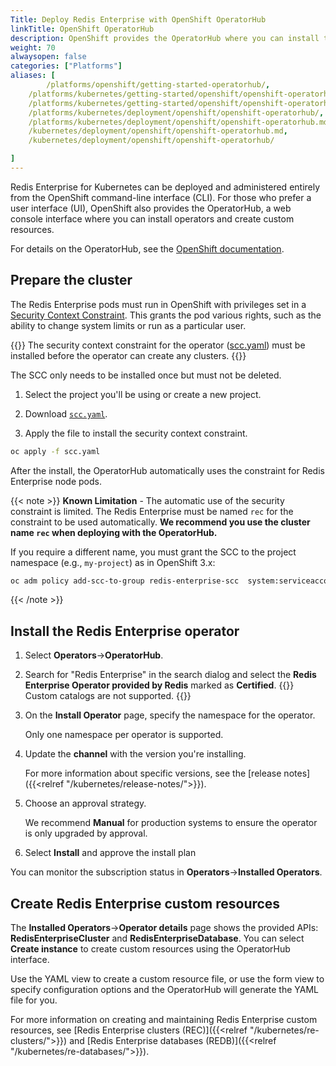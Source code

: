 ```yaml
---
Title: Deploy Redis Enterprise with OpenShift OperatorHub
linkTitle: OpenShift OperatorHub
description: OpenShift provides the OperatorHub where you can install the Redis Enterprise operator from the administrator user interface.
weight: 70
alwaysopen: false
categories: ["Platforms"]
aliases: [
        /platforms/openshift/getting-started-operatorhub/,
    /platforms/kubernetes/getting-started/openshift/openshift-operatorhub/,
    /platforms/kubernetes/getting-started/openshift/openshift-operatorhub.md,
    /platforms/kubernetes/deployment/openshift/openshift-operatorhub/,
    /platforms/kubernetes/deployment/openshift/openshift-operatorhub.md,
    /kubernetes/deployment/openshift/openshift-operatorhub.md,
    /kubernetes/deployment/openshift/openshift-operatorhub/

]
---
```


Redis Enterprise for Kubernetes can be deployed and administered entirely from the OpenShift command-line interface (CLI). For those who prefer a user interface (UI), OpenShift also provides the OperatorHub, a web console interface where you can install operators and create custom resources.

For details on the OperatorHub, see the [OpenShift documentation](https://docs.openshift.com/container-platform/4.11/operators/index.html).

## Prepare the cluster

The Redis Enterprise pods must run in OpenShift with privileges set in a [Security Context Constraint](https://docs.openshift.com/container-platform/4.4/authentication/managing-security-context-constraints.html#security-context-constraints-about_configuring-internal-oauth). This grants the pod various rights, such as the ability to change system limits or run as a particular user.

{{<warning>}}
The security context constraint for the operator
([scc.yaml](https://github.com/RedisLabs/redis-enterprise-k8s-docs/blob/master/openshift/scc.yaml)) must be installed before the operator can create any clusters.
{{</warning>}}

The SCC only needs to be installed once but must not be deleted.

1. Select the project you'll be using or create a new project.

1. Download [`scc.yaml`](https://github.com/RedisLabs/redis-enterprise-k8s-docs/blob/master/openshift/scc.yaml).

1. Apply the file to install the security context constraint.

  ```sh
  oc apply -f scc.yaml
  ```

After the install, the OperatorHub automatically uses the constraint for Redis Enterprise node pods.

{{< note >}}
**Known Limitation** - The automatic use of the security constraint is limited. The
Redis Enterprise must be named `rec` for the constraint to be used automatically.  **We recommend you use the cluster name `rec` when deploying with
the OperatorHub.**

If you require a different name, you must grant the SCC to the project
namespace (e.g., `my-project`) as in OpenShift 3.x:

```sh
oc adm policy add-scc-to-group redis-enterprise-scc  system:serviceaccounts:my-project
```
{{< /note >}}

## Install the Redis Enterprise operator

1. Select **Operators**->**OperatorHub**.

1. Search for "Redis Enterprise" in the search dialog and select the **Redis Enterprise Operator provided by Redis** marked as **Certified**.
  {{<note>}}
  Custom catalogs are not supported.
  {{</note>}}

1. On the **Install Operator** page, specify the namespace for the operator.

    Only one namespace per operator is supported.

1. Update the **channel** with the version you're installing.

    For more information about specific versions, see the [release notes]({{<relref "/kubernetes/release-notes/">}}).

1. Choose an approval strategy.

    We recommend **Manual** for production systems to ensure the operator is only upgraded by approval.

1. Select **Install** and approve the install plan

You can monitor the subscription status in **Operators**->**Installed Operators**.

## Create Redis Enterprise custom resources

The **Installed Operators**->**Operator details** page shows the provided APIs: **RedisEnterpriseCluster** and **RedisEnterpriseDatabase**. You can select **Create instance** to create custom resources using the OperatorHub interface.

Use the YAML view to create a custom resource file, or use the form view to specify configuration options and the OperatorHub will generate the YAML file for you.

For more information on creating and maintaining Redis Enterprise custom resources, see [Redis Enterprise clusters (REC)]({{<relref "/kubernetes/re-clusters/">}}) and [Redis Enterprise databases (REDB)]({{<relref "/kubernetes/re-databases/">}}).
